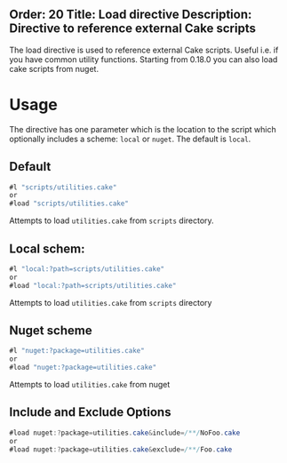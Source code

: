 Order: 20
Title: Load directive
Description: Directive to reference external Cake scripts
---

The load directive is used to reference external Cake scripts. Useful i.e. if you have common utility functions.
Starting from 0.18.0 you can also load cake scripts from nuget.

# Usage

The directive has one parameter which is the location to the script which optionally includes a scheme: `local` or `nuget`. The default is `local`.

## Default

```csharp
#l "scripts/utilities.cake"
or
#load "scripts/utilities.cake"
```
Attempts to load `utilities.cake` from `scripts` directory.

## Local schem:

```csharp
#l "local:?path=scripts/utilities.cake"
or
#load "local:?path=scripts/utilities.cake"
```
Attempts to load `utilities.cake` from `scripts` directory

## Nuget scheme

```csharp
#l "nuget:?package=utilities.cake"
or
#load "nuget:?package=utilities.cake"
```
Attempts to load `utilities.cake` from nuget

## Include and Exclude Options

```csharp
#load nuget:?package=utilities.cake&include=/**/NoFoo.cake
or
#load nuget:?package=utilities.cake&exclude=/**/Foo.cake
```
